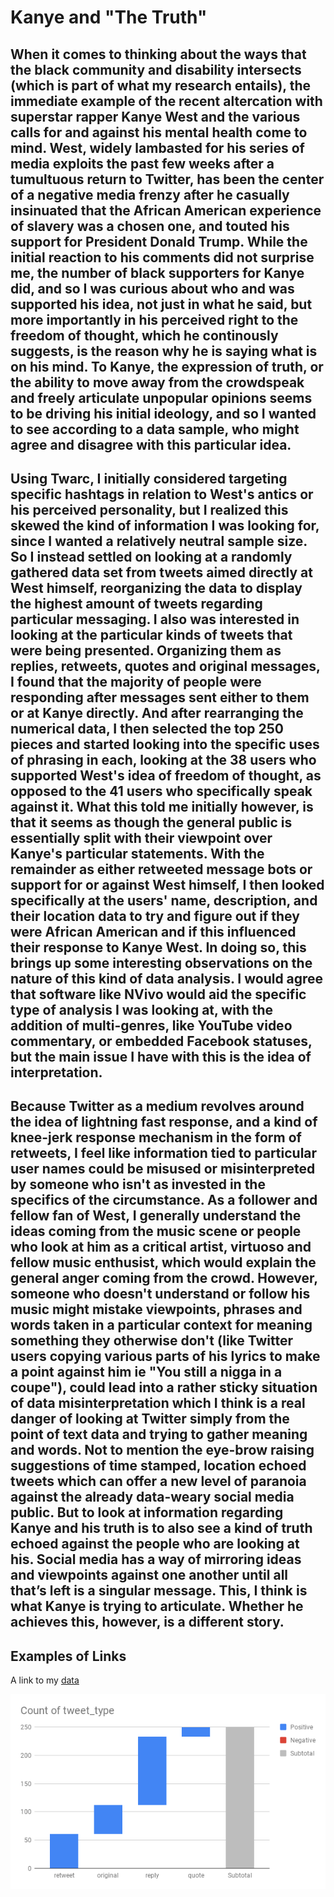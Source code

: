 # Kanye and "The Truth" 

## When it comes to thinking about the ways that the black community and disability intersects (which is part of what my research entails), the immediate example of the recent altercation with superstar rapper Kanye West and the various calls for and against his mental health come to mind. West, widely lambasted for his series of media exploits the past few weeks after a tumultuous return to Twitter, has been the center of a negative media frenzy after he casually insinuated that the African American experience of slavery was a chosen one, and touted his support for President Donald Trump. While the initial reaction to his comments did not surprise me, the number of black supporters for Kanye did, and so I was curious about who and was supported his idea, not just in what he said, but more importantly in his perceived right to the freedom of thought, which he continously suggests, is the reason why he is saying what is on his mind. To Kanye, the expression of truth, or the ability to move away from the crowdspeak and freely articulate unpopular opinions seems to be driving his initial ideology, and so I wanted to see according to a data sample, who might agree and disagree with this particular idea. 

## Using Twarc, I initially considered targeting specific hashtags in relation to West's antics or his perceived personality, but I realized this skewed the kind of information I was looking for, since I wanted a relatively neutral sample size. So I instead settled on looking at a randomly gathered data set from tweets aimed directly at West himself, reorganizing the data to display the highest amount of tweets regarding particular messaging. I also was interested in looking at the particular kinds of tweets that were being presented. Organizing them as replies, retweets, quotes and original messages, I found that the majority of people were responding after messages sent either to them or at Kanye directly. And after rearranging the numerical data, I then selected the top 250 pieces and started looking into the specific uses of phrasing in each, looking at the 38 users who supported West's idea of freedom of thought, as opposed to the 41 users who specifically speak against it. What this told me initially however, is that it seems as though the general public is essentially split with their viewpoint over Kanye's particular statements. With the remainder as either retweeted message bots or support for or against West himself, I then looked specifically at the users' name, description, and their location data to try and figure out if they were African American and if this influenced their response to Kanye West. In doing so, this brings up some interesting observations on the nature of this kind of data analysis. I would agree that software like NVivo would aid the specific type of analysis I was looking at, with the addition of multi-genres, like YouTube video commentary, or embedded Facebook statuses, but the main issue I have with this is the idea of interpretation. 

## Because Twitter as a medium revolves around the idea of lightning fast response, and a kind of knee-jerk response mechanism in the form of retweets, I feel like information tied to particular user names could be misused or misinterpreted by someone who isn't as invested in the specifics of the circumstance. As a follower and fellow fan of West, I generally understand the ideas coming from the music scene or people who look at him as a critical artist, virtuoso and fellow music enthusist, which would explain the general anger coming from the crowd. However, someone who doesn't understand or follow his music might mistake viewpoints, phrases and words taken in a particular context for meaning something they otherwise don't (like Twitter users copying various parts of his lyrics to make a point against him ie "You still a nigga in a coupe"), could lead into a rather sticky situation of data misinterpretation which I think is a real danger of looking at Twitter simply from the point of text data and trying to gather meaning and words. Not to mention the eye-brow raising suggestions of time stamped, location echoed tweets which can offer a new level of paranoia against the already data-weary social media public. But to look at information regarding Kanye and his truth is to also see a kind of truth echoed against the people who are looking at his. Social media has a way of mirroring ideas and viewpoints against one another until all that’s left is a singular message. This, I think is what Kanye is trying to articulate. Whether he achieves this, however, is a different story. 


## Examples of Links

A link to my [data](https://github.com/Darkaiyne/datastory/blob/master/data/Kanye%20-%20Sheet1.csv)

![chart](https://github.com/Darkaiyne/datastory/blob/master/chart2.png)

